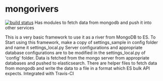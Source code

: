 # mongorivers
[![build status](https://img.shields.io/travis/mzabriskie/axios.svg?style=flat-square)](https://travis-ci.org/adityan619/mongorivers)
Has modules to fetch data from mongodb and push it into other services

This is a very basic framework to use it as a river from MongoDB to ES.
To Start using this framework, make a copy of settings_sample in config folder and name it settings_local.py
Server configurations and appropriate database configurations are to be modified in the settings_local.py of 'config' folder.
Data is fetched from the mongo server from appropriate databases and pushed to elasticsearch.
There are helper files to fetch data from mongodb and write the data to a file in a format which ES bulk API expects.
Integrated with Travis-CI
